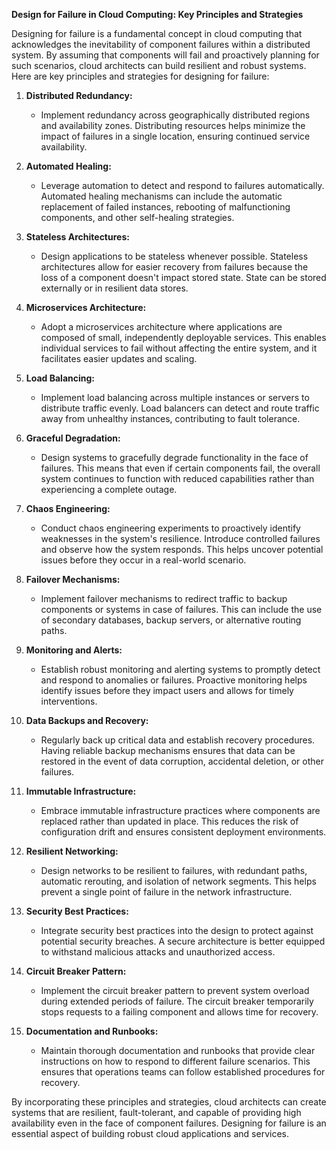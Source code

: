 **Design for Failure in Cloud Computing: Key Principles and Strategies**

Designing for failure is a fundamental concept in cloud computing that acknowledges the inevitability of component failures within a distributed system. By assuming that components will fail and proactively planning for such scenarios, cloud architects can build resilient and robust systems. Here are key principles and strategies for designing for failure:

1. **Distributed Redundancy:**
   - Implement redundancy across geographically distributed regions and availability zones. Distributing resources helps minimize the impact of failures in a single location, ensuring continued service availability.

2. **Automated Healing:**
   - Leverage automation to detect and respond to failures automatically. Automated healing mechanisms can include the automatic replacement of failed instances, rebooting of malfunctioning components, and other self-healing strategies.

3. **Stateless Architectures:**
   - Design applications to be stateless whenever possible. Stateless architectures allow for easier recovery from failures because the loss of a component doesn't impact stored state. State can be stored externally or in resilient data stores.

4. **Microservices Architecture:**
   - Adopt a microservices architecture where applications are composed of small, independently deployable services. This enables individual services to fail without affecting the entire system, and it facilitates easier updates and scaling.

5. **Load Balancing:**
   - Implement load balancing across multiple instances or servers to distribute traffic evenly. Load balancers can detect and route traffic away from unhealthy instances, contributing to fault tolerance.

6. **Graceful Degradation:**
   - Design systems to gracefully degrade functionality in the face of failures. This means that even if certain components fail, the overall system continues to function with reduced capabilities rather than experiencing a complete outage.

7. **Chaos Engineering:**
   - Conduct chaos engineering experiments to proactively identify weaknesses in the system's resilience. Introduce controlled failures and observe how the system responds. This helps uncover potential issues before they occur in a real-world scenario.

8. **Failover Mechanisms:**
   - Implement failover mechanisms to redirect traffic to backup components or systems in case of failures. This can include the use of secondary databases, backup servers, or alternative routing paths.

9. **Monitoring and Alerts:**
   - Establish robust monitoring and alerting systems to promptly detect and respond to anomalies or failures. Proactive monitoring helps identify issues before they impact users and allows for timely interventions.

10. **Data Backups and Recovery:**
    - Regularly back up critical data and establish recovery procedures. Having reliable backup mechanisms ensures that data can be restored in the event of data corruption, accidental deletion, or other failures.

11. **Immutable Infrastructure:**
    - Embrace immutable infrastructure practices where components are replaced rather than updated in place. This reduces the risk of configuration drift and ensures consistent deployment environments.

12. **Resilient Networking:**
    - Design networks to be resilient to failures, with redundant paths, automatic rerouting, and isolation of network segments. This helps prevent a single point of failure in the network infrastructure.

13. **Security Best Practices:**
    - Integrate security best practices into the design to protect against potential security breaches. A secure architecture is better equipped to withstand malicious attacks and unauthorized access.

14. **Circuit Breaker Pattern:**
    - Implement the circuit breaker pattern to prevent system overload during extended periods of failure. The circuit breaker temporarily stops requests to a failing component and allows time for recovery.

15. **Documentation and Runbooks:**
    - Maintain thorough documentation and runbooks that provide clear instructions on how to respond to different failure scenarios. This ensures that operations teams can follow established procedures for recovery.

By incorporating these principles and strategies, cloud architects can create systems that are resilient, fault-tolerant, and capable of providing high availability even in the face of component failures. Designing for failure is an essential aspect of building robust cloud applications and services.
